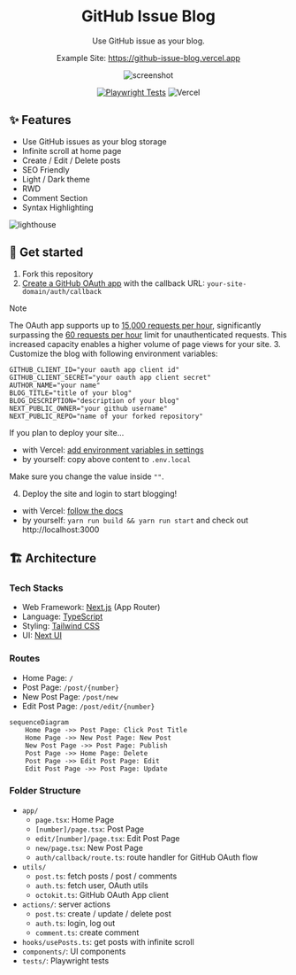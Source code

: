 <div align="center">
  <h1>GitHub Issue Blog</h1>

  Use GitHub issue as your blog.

  Example Site: https://github-issue-blog.vercel.app

![screenshot](https://github.com/m4xshen/github-issues-blog/assets/74842863/c31a00fc-1878-4a9f-b25a-096c96fe5aa6)

[![Playwright Tests](https://github.com/m4xshen/github-issue-blog/actions/workflows/playwright.yml/badge.svg)](https://github.com/m4xshen/github-issue-blog/actions/workflows/playwright.yml)
![Vercel](https://therealsujitk-vercel-badge.vercel.app/?app=github-issue-blog)

</div>


## ✨ Features

- Use GitHub issues as your blog storage
- Infinite scroll at home page
- Create / Edit / Delete posts
- SEO Friendly
- Light / Dark theme
- RWD
- Comment Section
- Syntax Highlighting

![lighthouse](https://github.com/m4xshen/github-issues-blog/assets/74842863/84c19d65-90f4-45e3-8100-ef81b60ad089)

## 🚀 Get started

1. Fork this repository
2. [Create a GitHub OAuth app](https://docs.github.com/en/apps/oauth-apps/building-oauth-apps/creating-an-oauth-app) with the callback URL: `your-site-domain/auth/callback`

> [!NOTE]
> The OAuth app supports up to [15,000 requests per hour](https://docs.github.com/en/rest/using-the-rest-api/rate-limits-for-the-rest-api?apiVersion=2022-11-28#primary-rate-limit-for-oauth-apps), significantly surpassing the [60 requests per hour](https://docs.github.com/en/rest/using-the-rest-api/rate-limits-for-the-rest-api?apiVersion=2022-11-28#primary-rate-limit-for-unauthenticated-users) limit for unauthenticated requests. This increased capacity enables a higher volume of page views for your site. 3. Customize the blog with following environment variables:

```
GITHUB_CLIENT_ID="your oauth app client id"
GITHUB_CLIENT_SECRET="your oauth app client secret"
AUTHOR_NAME="your name"
BLOG_TITLE="title of your blog"
BLOG_DESCRIPTION="description of your blog"
NEXT_PUBLIC_OWNER="your github username"
NEXT_PUBLIC_REPO="name of your forked repository"
```

If you plan to deploy your site...

- with Vercel: [add environment variables in settings](https://vercel.com/docs/projects/environment-variables)
- by yourself: copy above content to `.env.local`

Make sure you change the value inside `""`.

4. Deploy the site and login to start blogging!

- with Vercel: [follow the docs](https://vercel.com/docs/deployments/overview)
- by yourself: `yarn run build && yarn run start` and check out http://localhost:3000

## 🏗️ Architecture

### Tech Stacks

- Web Framework: [Next.js](https://nextjs.org/) (App Router)
- Language: [TypeScript](https://www.typescriptlang.org/)
- Styling: [Tailwind CSS](https://tailwindcss.com/)
- UI: [Next UI](https://nextui.org/)

### Routes

- Home Page: `/`
- Post Page: `/post/{number}`
- New Post Page: `/post/new`
- Edit Post Page: `/post/edit/{number}`

```mermaid
sequenceDiagram
    Home Page ->> Post Page: Click Post Title
    Home Page ->> New Post Page: New Post
    New Post Page ->> Post Page: Publish
    Post Page ->> Home Page: Delete
    Post Page ->> Edit Post Page: Edit
    Edit Post Page ->> Post Page: Update
```

### Folder Structure

- `app/`
  - `page.tsx`: Home Page
  - `[number]/page.tsx`: Post Page
  - `edit/[number]/page.tsx`: Edit Post Page
  - `new/page.tsx`: New Post Page
  - `auth/callback/route.ts`: route handler for GitHub OAuth flow
- `utils/`
  - `post.ts`: fetch posts / post / comments
  - `auth.ts`: fetch user, OAuth utils
  - `octokit.ts`: GitHub OAuth App client
- `actions/`: server actions
  - `post.ts`: create / update / delete post
  - `auth.ts`: login, log out
  - `comment.ts`: create comment
- `hooks/usePosts.ts`: get posts with infinite scroll
- `components/`: UI components
- `tests/`: Playwright tests
